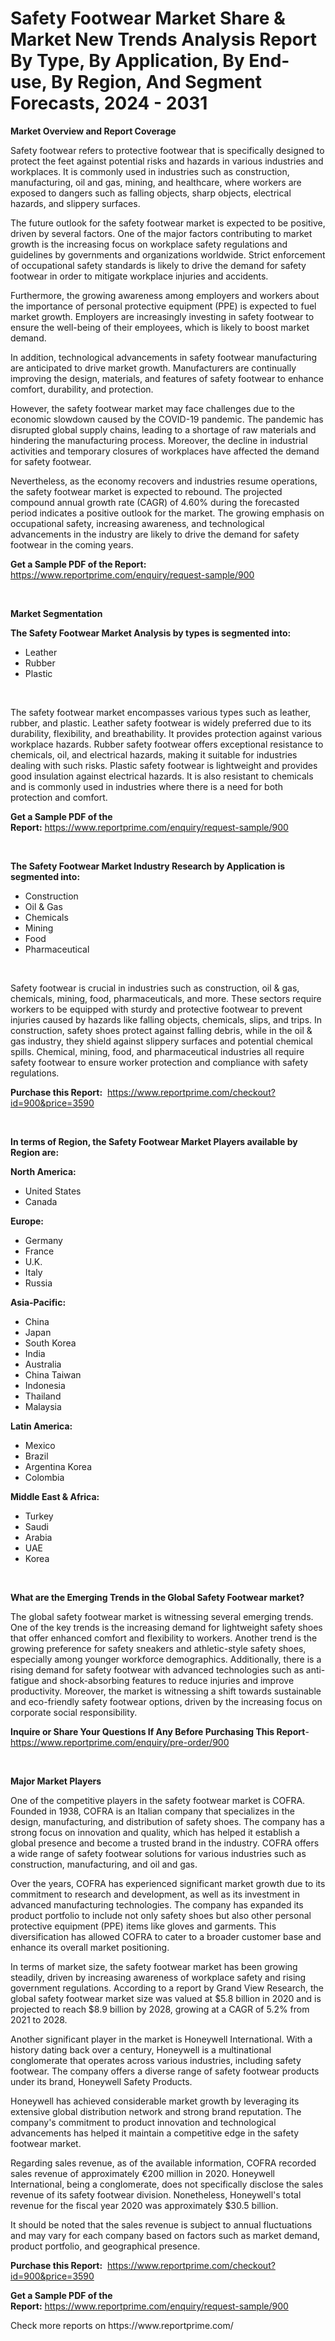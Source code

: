 <p><h1>Safety Footwear Market Share & Market New Trends Analysis Report By Type, By Application, By End-use, By Region, And Segment Forecasts, 2024 - 2031</h1></p><p><strong>Market Overview and Report Coverage</strong></p>
<p><p>Safety footwear refers to protective footwear that is specifically designed to protect the feet against potential risks and hazards in various industries and workplaces. It is commonly used in industries such as construction, manufacturing, oil and gas, mining, and healthcare, where workers are exposed to dangers such as falling objects, sharp objects, electrical hazards, and slippery surfaces.</p><p>The future outlook for the safety footwear market is expected to be positive, driven by several factors. One of the major factors contributing to market growth is the increasing focus on workplace safety regulations and guidelines by governments and organizations worldwide. Strict enforcement of occupational safety standards is likely to drive the demand for safety footwear in order to mitigate workplace injuries and accidents.</p><p>Furthermore, the growing awareness among employers and workers about the importance of personal protective equipment (PPE) is expected to fuel market growth. Employers are increasingly investing in safety footwear to ensure the well-being of their employees, which is likely to boost market demand.</p><p>In addition, technological advancements in safety footwear manufacturing are anticipated to drive market growth. Manufacturers are continually improving the design, materials, and features of safety footwear to enhance comfort, durability, and protection.</p><p>However, the safety footwear market may face challenges due to the economic slowdown caused by the COVID-19 pandemic. The pandemic has disrupted global supply chains, leading to a shortage of raw materials and hindering the manufacturing process. Moreover, the decline in industrial activities and temporary closures of workplaces have affected the demand for safety footwear.</p><p>Nevertheless, as the economy recovers and industries resume operations, the safety footwear market is expected to rebound. The projected compound annual growth rate (CAGR) of 4.60% during the forecasted period indicates a positive outlook for the market. The growing emphasis on occupational safety, increasing awareness, and technological advancements in the industry are likely to drive the demand for safety footwear in the coming years.</p></p>
<p><strong>Get a Sample PDF of the Report:</strong> <a href="https://www.reportprime.com/enquiry/request-sample/900">https://www.reportprime.com/enquiry/request-sample/900</a></p>
<p>&nbsp;</p>
<p><strong>Market Segmentation</strong></p>
<p><strong>The Safety Footwear Market Analysis by types is segmented into:</strong></p>
<p><ul><li>Leather</li><li>Rubber</li><li>Plastic</li></ul></p>
<p>&nbsp;</p>
<p><p>The safety footwear market encompasses various types such as leather, rubber, and plastic. Leather safety footwear is widely preferred due to its durability, flexibility, and breathability. It provides protection against various workplace hazards. Rubber safety footwear offers exceptional resistance to chemicals, oil, and electrical hazards, making it suitable for industries dealing with such risks. Plastic safety footwear is lightweight and provides good insulation against electrical hazards. It is also resistant to chemicals and is commonly used in industries where there is a need for both protection and comfort.</p></p>
<p><strong>Get a Sample PDF of the Report:</strong>&nbsp;<a href="https://www.reportprime.com/enquiry/request-sample/900">https://www.reportprime.com/enquiry/request-sample/900</a></p>
<p>&nbsp;</p>
<p><strong>The Safety Footwear Market Industry Research by Application is segmented into:</strong></p>
<p><ul><li>Construction</li><li>Oil & Gas</li><li>Chemicals</li><li>Mining</li><li>Food</li><li>Pharmaceutical</li></ul></p>
<p>&nbsp;</p>
<p><p>Safety footwear is crucial in industries such as construction, oil & gas, chemicals, mining, food, pharmaceuticals, and more. These sectors require workers to be equipped with sturdy and protective footwear to prevent injuries caused by hazards like falling objects, chemicals, slips, and trips. In construction, safety shoes protect against falling debris, while in the oil & gas industry, they shield against slippery surfaces and potential chemical spills. Chemical, mining, food, and pharmaceutical industries all require safety footwear to ensure worker protection and compliance with safety regulations.</p></p>
<p><strong>Purchase this Report:</strong>&nbsp; <a href="https://www.reportprime.com/checkout?id=900&price=3590">https://www.reportprime.com/checkout?id=900&price=3590</a></p>
<p>&nbsp;</p>
<p><strong>In terms of Region, the Safety Footwear Market Players available by Region are:</strong></p>
<p>
    <p> <strong> North America: </strong>
        <ul>
            <li>United States</li>
            <li>Canada</li>
        </ul>
        </p> 
    <p> <strong> Europe: </strong>
        <ul>
            <li>Germany</li>
            <li>France</li>
            <li>U.K.</li>
            <li>Italy</li>
            <li>Russia</li>
        </ul>
        </p> 
    <p> <strong> Asia-Pacific: </strong>
        <ul>
            <li>China</li>
            <li>Japan</li>
            <li>South Korea</li>
            <li>India</li>
            <li>Australia</li>
            <li>China Taiwan</li>
            <li>Indonesia</li>
            <li>Thailand</li>
            <li>Malaysia</li>
        </ul>
        </p> 
    <p> <strong> Latin America: </strong>
        <ul>
            <li>Mexico</li>
            <li>Brazil</li>
            <li>Argentina Korea</li>
            <li>Colombia</li>
        </ul>
        </p> 
    <p> <strong> Middle East & Africa: </strong>
        <ul>
            <li>Turkey</li>
            <li>Saudi</li>
            <li>Arabia</li>
            <li>UAE</li>
            <li>Korea</li>
        </ul>
    </p>
    </p>
<p>&nbsp;</p>
<p><strong>What are the Emerging Trends in the Global Safety Footwear market?</strong></p>
<p><p>The global safety footwear market is witnessing several emerging trends. One of the key trends is the increasing demand for lightweight safety shoes that offer enhanced comfort and flexibility to workers. Another trend is the growing preference for safety sneakers and athletic-style safety shoes, especially among younger workforce demographics. Additionally, there is a rising demand for safety footwear with advanced technologies such as anti-fatigue and shock-absorbing features to reduce injuries and improve productivity. Moreover, the market is witnessing a shift towards sustainable and eco-friendly safety footwear options, driven by the increasing focus on corporate social responsibility.</p></p>
<p><strong>Inquire or Share Your Questions If Any Before Purchasing This Report</strong>- <a href="https://www.reportprime.com/enquiry/pre-order/900">https://www.reportprime.com/enquiry/pre-order/900</a></p>
<p>&nbsp;</p>
<p><strong>Major Market Players</strong></p>
<p><p>One of the competitive players in the safety footwear market is COFRA. Founded in 1938, COFRA is an Italian company that specializes in the design, manufacturing, and distribution of safety shoes. The company has a strong focus on innovation and quality, which has helped it establish a global presence and become a trusted brand in the industry. COFRA offers a wide range of safety footwear solutions for various industries such as construction, manufacturing, and oil and gas.</p><p>Over the years, COFRA has experienced significant market growth due to its commitment to research and development, as well as its investment in advanced manufacturing technologies. The company has expanded its product portfolio to include not only safety shoes but also other personal protective equipment (PPE) items like gloves and garments. This diversification has allowed COFRA to cater to a broader customer base and enhance its overall market positioning.</p><p>In terms of market size, the safety footwear market has been growing steadily, driven by increasing awareness of workplace safety and rising government regulations. According to a report by Grand View Research, the global safety footwear market size was valued at $5.8 billion in 2020 and is projected to reach $8.9 billion by 2028, growing at a CAGR of 5.2% from 2021 to 2028.</p><p>Another significant player in the market is Honeywell International. With a history dating back over a century, Honeywell is a multinational conglomerate that operates across various industries, including safety footwear. The company offers a diverse range of safety footwear products under its brand, Honeywell Safety Products.</p><p>Honeywell has achieved considerable market growth by leveraging its extensive global distribution network and strong brand reputation. The company's commitment to product innovation and technological advancements has helped it maintain a competitive edge in the safety footwear market. </p><p>Regarding sales revenue, as of the available information, COFRA recorded sales revenue of approximately €200 million in 2020. Honeywell International, being a conglomerate, does not specifically disclose the sales revenue of its safety footwear division. Nonetheless, Honeywell's total revenue for the fiscal year 2020 was approximately $30.5 billion.</p><p>It should be noted that the sales revenue is subject to annual fluctuations and may vary for each company based on factors such as market demand, product portfolio, and geographical presence.</p></p>
<p><strong>Purchase this Report:</strong>&nbsp;&nbsp;<a href="https://www.reportprime.com/checkout?id=900&price=3590">https://www.reportprime.com/checkout?id=900&price=3590</a></p>
<p></p>
<p><strong>Get a Sample PDF of the Report:</strong>&nbsp;<a href="https://www.reportprime.com/enquiry/request-sample/900">https://www.reportprime.com/enquiry/request-sample/900</a></p>
<p>Check more reports on https://www.reportprime.com/</p>